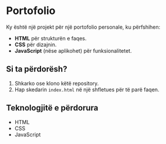 # Portofolio

Ky është një projekt për një portofolio personale, ku përfshihen:
- **HTML** për strukturën e faqes.
- **CSS** për dizajnin.
- **JavaScript** (nëse aplikohet) për funksionalitetet.

## Si ta përdorësh?
1. Shkarko ose klono këtë repository.
2. Hap skedarin `index.html` në një shfletues për të parë faqen.

## Teknologjitë e përdorura
- HTML
- CSS
- JavaScript
